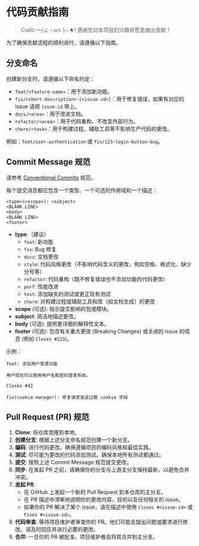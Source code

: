 # 代码贡献指南

> Ciallo ～(∠・ω< )⌒★!
> 感谢您对本项目的兴趣并愿意做出贡献！

为了确保贡献流程的顺利进行，请遵循以下指南。

## 分支命名

创建新分支时，请遵循以下命名约定：

- `feat/<feature-name>`：用于添加新功能。
- `fix/<short-description>-[<issue-id>]`：用于修复错误，如果有对应的 issue 请把 `issue-id` 带上。
- `docs/<area>`：用于改进文档。
- `refactor/<area>`：用于代码重构，不改变外部行为。
- `chore/<task>`：用于构建过程、辅助工具等不影响生产代码的更改。

例如：`feat/user-authentication` 或 `fix/123-login-button-bug`。

## Commit Message 规范

请参考 [Conventional Commits](https://www.conventionalcommits.org/) 规范。

每个提交消息都应包含一个类型、一个可选的作用域和一个描述：

```
<type>(<scope>): <subject>
<BLANK LINE>
<body>
<BLANK LINE>
<footer>
```

- **type**:（建议）
  - `feat`: 新功能
  - `fix`: Bug 修复
  - `docs`: 文档更改
  - `style`: 代码风格更改（不影响代码含义的更改，例如空格、格式化、缺少分号等）
  - `refactor`: 代码重构（既不修复错误也不添加功能的代码更改）
  - `perf`: 性能改进
  - `test`: 添加缺失的测试或更正现有测试
  - `chore`: 对构建过程或辅助工具和库（如文档生成）的更改
- **scope** (可选): 指示提交影响的包或模块。
- **subject**: 简洁地描述更改。
- **body** (可选): 提供更详细的解释性文本。
- **footer** (可选): 包含有关重大更改 (Breaking Changes) 或关闭的 issue 的信息 (例如 `Closes #123`)。

示例：

```
feat: 添加用户登录功能

用户现在可以使用用户名和密码登录系统。

Closes #42
```

```
fix(cookie-manager): 修复请求发送过期 cookie 字段
```

## Pull Request (PR) 规范

1.  **Clone**: 将仓库克隆到本地。
2.  **创建分支**: 根据上述分支命名规范创建一个新分支。
3.  **编码**: 进行代码更改。确保遵循项目的编码风格和最佳实践。
4.  **测试**: 尽可能为更改的代码添加测试。确保本地所有测试都通过。
5.  **提交**: 按照上述 Commit Message 规范提交更改。
6.  **同步**: 在发起 PR 之前，请确保你的分支与上游主分支保持最新，以避免合并冲突。
7.  **发起 PR**:
    - 在 GitHub 上发起一个新的 Pull Request 到本仓库的主分支。
    - 在 PR 描述中清晰地说明你的更改内容、目的以及任何相关的 issue。
    - 如果你的 PR 解决了某个 issue，请在描述中使用 `Closes #<issue-id>` 或 `Fixes #<issue-id>`。
8.  **代码审查**: 等待项目维护者审查你的 PR。他们可能会提出问题或要求进行修改。请及时回应并进行必要的更改。
9.  **合并**: 一旦你的 PR 被批准，项目维护者会将其合并到主分支。
